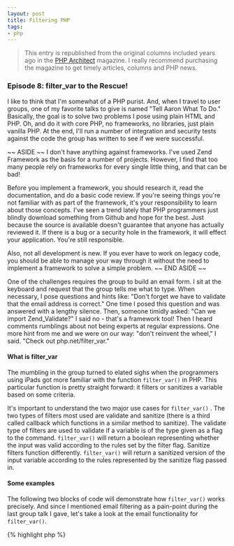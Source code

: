 ```yaml
---
layout: post
title: Filtering PHP
tags:
- php
---
```

> This entry is republished from the original columns included years ago in the [PHP Architect](http://phparch.com) magazine.  I really recommend purchasing the magazine to get timely articles, columns and PHP news.

### Episode 8: filter_var to the Rescue!

I like to think that I'm somewhat of a PHP purist.  And, when I travel to user groups, one of my favorite talks to give is named "Tell Aaron What To Do."  Basically, the goal is to solve two problems I pose using plain HTML and PHP.  Oh, and do it with core PHP, no frameworks, no libraries, just plain vanilla PHP.  At the end, I'll run a number of integration and security tests against the code the group has written to see if we were successful.

~~ ASIDE ~~
I don't have anything against frameworks.  I've used Zend Framework as the basis for a number of projects.  However, I find that too many people rely on frameworks for every single little thing, and that can be bad!

Before you implement a framework, you should research it, read the documentation, and do a basic code review.  If you're seeing things you're not familiar with as part of the framework, it's your responsibility to learn about those concepts.  I've seen a trend lately that PHP programmers just blindly download something from Github and hope for the best.  Just because the source is available doesn't guarantee that anyone has actually reviewed it.  If there is a bug or a security hole in the framework, it will effect your application.  You're still responsible.  

Also, not all development is new.  If you ever have to work on legacy code, you should be able to manage your way through it without the need to implement a framework to solve a simple problem.
~~ END ASIDE ~~

One of the challenges requires the group to build an email form.  I sit at the keyboard and request that the group tells me what to type.  When necessary, I pose questions and hints like: "Don't forget we have to validate that the email address is correct."  One time I posed this question and was answered with a lengthy silence.  Then, someone timidly asked: "Can we import Zend_Validate?"  I said no - that's a framework tool!  Then I heard comments rumblings about not being experts at regular expressions.  One more hint from me and we were on our way: "don't reinvent the wheel," I said.  "Check out php.net/filter_var."  

#### What is filter_var

The mumbling in the group turned to elated sighs when the programmers using iPads got more familiar with the function `filter_var()` in PHP.  This particular function is pretty straight forward: it filters or sanitizes a variable based on some criteria.  

It's important to understand the two major use cases for `filter_var()` .  The two types of filters most used are validate and sanitize (there is a third called callback which functions in a similar method to sanitize).  The validate type of filters are used to validate if a variable is of the type given as a flag to the command.  `filter_var()` will return a boolean representing whether the input was valid according to the rules set by the filter flag.  Sanitize filters function differently.  `filter_var()` will  return a sanitized version of the input variable according to the rules represented by the sanitize flag passed in.

#### Some examples

The following two blocks of code will demonstrate how `filter_var()` works precisely.  And since I mentioned email filtering as a pain-point during the last group talk I gave, let's take a look at the email functionality for `filter_var()`.

{% highlight php %} 
<?php
var_dump(filter_var('guy@smiley.com', FILTER_VALIDATE_EMAIL));
var_dump(filter_var('not_an_email', FILTER_VALIDATE_EMAIL));

var_dump(filter_var('guy@smiley.com', FILTER_SANITIZE_EMAIL));
var_dump(filter_var('prob()lem@email.com', FILTER_SANITIZE_EMAIL));
{% endhighlight %}

The output from this PHP is below:

{% highlight php %} 
<?php
string(14) "guy@smiley.com"
bool(false)
string(14) "guy@smiley.com"
string(17) "problem@email.com"
{% endhighlight %}

First, the validate filters are ran.  The first value is a valid email address so the boolean `true` is returned.  The second is not a valid email address, so `false` is returned.

The next example is using the sanitize filter.  The third line of output is identical to the input parameter because there was nothing in the string to sanitize or remove.  However, the fourth line shows something slightly different.  Because there was an invalid character in the input to `filter_var()`, the output and the sanitize email filter flag made `filter_var()` remove it.  The output is a fully valid and sanitized email address.

### End Notes

Confident Coders know they don't need to reinvent the wheel.  PHP has a number of methods to solve a lot of problems for us, so make sure to take advantage of them.  I would recommend checking out the documentation for `filter_var()` on php.net.  Additionally, check out the 'Types of Filters' manual page: http://php.net/filter.filters.php.  

One last caveat I'd like to mention: make sure you understand the filter flag you have implemented.  Sometimes the descriptions in the manual aren't that clear.  Read through the comments on the pages to find out what other programmers have ran into.  For the most part, they will solve your filtering problems.  If not, there's always regular expressions!